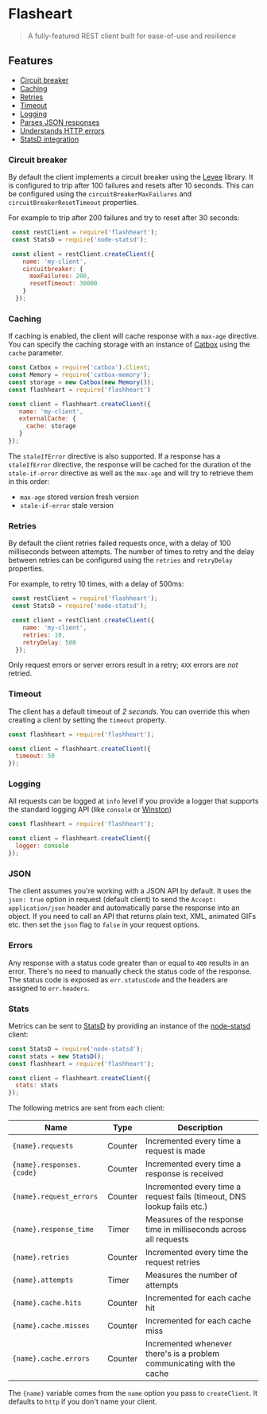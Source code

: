# Flasheart

>  A fully-featured REST client built for ease-of-use and resilience

## Features

* [Circuit breaker](#circuit-breaker)
* [Caching](#caching)
* [Retries](#retries)
* [Timeout](#timeout)
* [Logging](#logging)
* [Parses JSON responses](#json)
* [Understands HTTP errors](#errors)
* [StatsD integration](#stats)


### Circuit breaker

By default the client implements a circuit breaker using the [Levee](https://github.com/totherik/levee) library. It is configured to trip after 100 failures and resets after 10 seconds. This can be configured using the `circuitBreakerMaxFailures` and `circuitBreakerResetTimeout` properties.

For example to trip after 200 failures and try to reset after 30 seconds:

```js
 const restClient = require('flashheart');
 const StatsD = require('node-statsd');

 const client = restClient.createClient({
    name: 'my-client',
    circuitbreaker: {
      maxFailures: 200,
      resetTimeout: 30000
    }
  });
```

### Caching

If caching is enabled, the client will cache response with a `max-age` directive. You can specify the caching storage with an instance of [Catbox](https://github.com/hapijs/catbox) using the `cache` parameter.

```js
const Catbox = require('catbox').Client;
const Memory = require('catbox-memory');
const storage = new Catbox(new Memory());
const flashheart = require('flashheart')

const client = flashheart.createClient({
   name: 'my-client',
   externalCache: {
     cache: storage
   }
});
```

The `staleIfError` directive is also supported. If a response has a `staleIfError` directive, the response will be cached for the duration of the `stale-if-error` directive as well as the `max-age` and will try to retrieve them in this order:

* `max-age` stored version fresh version
* `stale-if-error` stale version

### Retries

By default the client retries failed requests once, with a delay of 100 milliseconds between attempts. The number of times to retry and the delay between retries can be configured using the `retries` and `retryDelay` properties.

For example, to retry 10 times, with a delay of 500ms:

```js
 const restClient = require('flashheart');
 const StatsD = require('node-statsd');

 const client = restClient.createClient({
    name: 'my-client',
    retries: 10,
    retryDelay: 500
  });
```

Only request errors or server errors result in a retry; `4XX` errors are _not_ retried.

### Timeout

The client has a default timeout of _2 seconds_. You can override this when creating a client by setting the `timeout` property.

```js
const flashheart = require('flashheart');

const client = flashheart.createClient({
  timeout: 50
});
```

### Logging

All requests can be logged at `info` level if you provide a logger that supports the standard logging API (like `console` or [Winston](https://github.com/flatiron/winston))

```js
const flashheart = require('flashheart');

const client = flashheart.createClient({
  logger: console
});
```

### JSON

The client assumes you're working with a JSON API by default. It uses the `json: true` option in request (default client) to send the `Accept: application/json` header and automatically parse the response into an object. If you need to call an API that returns plain text, XML, animated GIFs etc. then set the `json` flag to `false` in your request options.

### Errors

Any response with a status code greater than or equal to `400` results in an error. There's no need to manually check the status code of the response. The status code is exposed as `err.statusCode` and the headers are assigned to `err.headers`. 

### Stats

Metrics can be sent to [StatsD](https://github.com/etsy/statsd/) by providing an instance of the [node-statsd](https://github.com/sivy/node-statsd) client:

```js
const StatsD = require('node-statsd');
const stats = new StatsD();
const flashheart = require('flashheart');

const client = flashheart.createClient({
  stats: stats
});
```

The following metrics are sent from each client:

|Name|Type|Description|
|----|----|-----------|
|`{name}.requests`|Counter|Incremented every time a request is made|
|`{name}.responses.{code}`|Counter|Incremented every time a response is received|
|`{name}.request_errors`|Counter|Incremented every time a request fails (timeout, DNS lookup fails etc.)|
|`{name}.response_time`|Timer|Measures of the response time in milliseconds across all requests|
|`{name}.retries`|Counter|Incremented every time the request retries|
|`{name}.attempts`|Timer|Measures the number of attempts|
|`{name}.cache.hits`|Counter|Incremented for each cache hit|
|`{name}.cache.misses`|Counter|Incremented for each cache miss|
|`{name}.cache.errors`|Counter|Incremented whenever there's is a problem communicating with the cache|

The `{name}` variable comes from the `name` option you pass to `createClient`. It defaults to `http` if you don't name your client.
